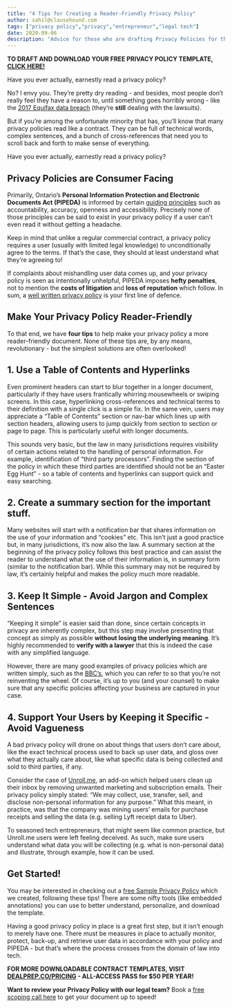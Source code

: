 ```yaml
---
title: "4 Tips for Creating a Reader-Friendly Privacy Policy"
author: sahil@clausehound.com
tags: ["privacy policy","privacy","entrepreneur","legal tech"]
date: 2020-09-06
description: "Advice for those who are drafting Privacy Policies for their companies."
---
```


**TO DRAFT AND DOWNLOAD YOUR FREE PRIVACY POLICY TEMPLATE, [CLICK HERE!](https://www.clausehound.com/legal-contract/privacy-policy26)**

Have you ever actually, earnestly read a privacy policy?

No? I envy you. They’re pretty dry reading - and besides, most people don’t really feel they have a reason to, until something goes horribly wrong - like the [2017 Equifax data breach](https://www.youtube.com/watch?v=mPjgRKW_Jmk) (they’re **still** dealing with the lawsuits).

But if you’re among the unfortunate minority that has, you’ll know that many privacy policies read like a contract. They can be full of technical words, complex sentences, and a bunch of cross-references that need you to scroll back and forth to make sense of everything.

Have you ever actually, earnestly read a privacy policy?

## Privacy Policies are Consumer Facing

Primarily, Ontario’s **Personal Information Protection and Electronic Documents Act (PIPEDA)** is informed by certain [guiding principles](https://www.priv.gc.ca/en/privacy-topics/privacy-laws-in-canada/the-personal-information-protection-and-electronic-documents-act-pipeda/pipeda-compliance-help/guide_org/) such as accountability, accuracy, openness and accessibility. Precisely none of those principles can be said to exist in your privacy policy if a user can’t even read it without getting a headache.

Keep in mind that unlike a regular commercial contract, a privacy policy requires a user (usually with limited legal knowledge) to unconditionally agree to the terms. If that’s the case, they should at least understand what they’re agreeing to!

If complaints about mishandling user data comes up, and your privacy policy is seen as intentionally unhelpful, PIPEDA imposes **hefty penalties**, not to mention the **costs of litigation** and **loss of reputation** which follow. In sum, a [well written privacy policy](https://www.clausehound.com/legal-contract/privacy-policy26) is your first line of defence.

## Make Your Privacy Policy Reader-Friendly

To that end, we have **four tips** to help make your privacy policy a more reader-friendly document. None of these tips are, by any means, revolutionary - but the simplest solutions are often overlooked!

## 1. Use a Table of Contents and Hyperlinks

Even prominent headers can start to blur together in a longer document, particularly if they have users frantically whirring mousewheels or swiping screens. In this case, hyperlinking cross-references and technical terms to their definition with a single click is a simple fix. In the same vein, users may appreciate a “Table of Contents” section or nav-bar which lines up with section headers, allowing users to jump quickly from section to section or page to page. This is particularly useful with longer documents.

This sounds very basic, but the law in many jurisdictions requires visibility of certain actions related to the handling of personal information. For example, identification of “third party processors”. Finding the section of the policy in which these third parties are identified should not be an “Easter Egg Hunt” - so a table of contents and hyperlinks can support quick and easy searching.

## 2. Create a summary section for the important stuff.

Many websites will start with a notification bar that shares information on the use of your information and “cookies” etc. This isn’t just a good practice but, in many jurisdictions, it’s now also the law. A summary section at the beginning of the privacy policy follows this best practice and can assist the reader to understand what the use of their information is, in summary form (similar to the notification bar). While this summary may not be required by law, it’s certainly helpful and makes the policy much more readable.

## 3. Keep It Simple - Avoid Jargon and Complex Sentences

“Keeping it simple” is easier said than done, since certain concepts in privacy are inherently complex, but this step may involve presenting that concept as simply as possible **without losing the underlying meaning**. It’s highly recommended to **verify with a lawyer** that this is indeed the case with any simplified language.

However, there are many good examples of privacy policies which are written simply, such as the [BBC’s](https://www.bbc.co.uk/usingthebbc/privacy-policy/), which you can refer to so that you’re not reinventing the wheel. Of course, it’s up to you (and your counsel) to make sure that any specific policies affecting your business are captured in your case.

## 4. Support Your Users by Keeping it Specific - Avoid Vagueness

A bad privacy policy will drone on about things that users don’t care about, like the exact technical process used to back up user data, and gloss over what they actually care about, like what specific data is being collected and sold to third parties, if any.

Consider the case of [Unroll.me](https://www.washingtonpost.com/news/the-switch/wp/2017/04/25/unroll-me-backlash-shows-us-exactly-whats-wrong-with-privacy-policies/), an add-on which helped users clean up their inbox by removing unwanted marketing and subscription emails. Their privacy policy simply stated: “We may collect, use, transfer, sell, and disclose non-personal information for any purpose.” What this meant, in practice, was that the company was mining users’ emails for purchase receipts and selling the data (e.g. selling Lyft receipt data to Uber).

To seasoned tech entrepreneurs, that might seem like common practice, but Unroll.me users were left feeling deceived. As such, make sure users understand what data you will be collecting (e.g. what is non-personal data) and illustrate, through example, how it can be used.

## Get Started!

You may be interested in checking out a [free Sample Privacy Policy](https://www.clausehound.com/legal-contract/privacy-policy26) which we created, following these tips! There are some nifty tools (like embedded annotations) you can use to better understand, personalize, and download the template.

Having a good privacy policy in place is a great first step, but it isn’t enough to merely have one. There must be measures in place to actually monitor, protect, back-up, and retrieve user data in accordance with your policy and PIPEDA - but that’s where the process crosses from the domain of law into tech.

**FOR MORE DOWNLOADABLE CONTRACT TEMPLATES, VISIT [DEALPREP.CO/PRICING](https://www.dealprep.co/pricing) - ALL-ACCESS PASS for $50 PER YEAR!**

**Want to review your Privacy Policy with our legal team?** Book a [free scoping call here](https://calendly.com/maxmessenger/scoping-call-privacy-policy) to get your document up to speed!
